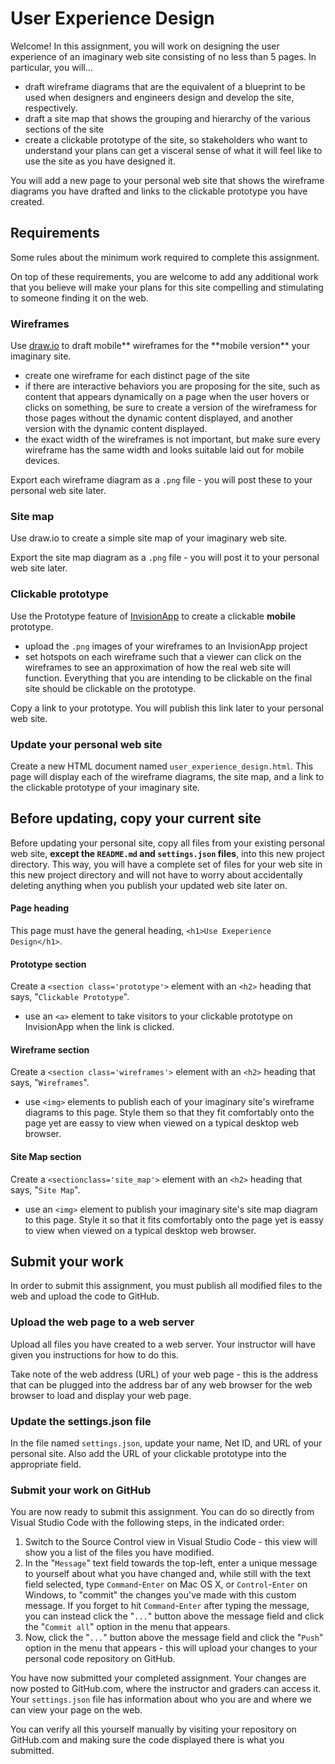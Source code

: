 # User Experience Design

Welcome! In this assignment, you will work on designing the user experience of an imaginary web site consisting of no less than 5 pages. In particular, you will...

- draft wireframe diagrams that are the equivalent of a blueprint to be used when designers and engineers design and develop the site, respectively.
- draft a site map that shows the grouping and hierarchy of the various sections of the site
- create a clickable prototype of the site, so stakeholders who want to understand your plans can get a visceral sense of what it will feel like to use the site as you have designed it.

You will add a new page to your personal web site that shows the wireframe diagrams you have drafted and links to the clickable prototype you have created.

## Requirements

Some rules about the minimum work required to complete this assignment.

On top of these requirements, you are welcome to add any additional work that you believe will make your plans for this site compelling and stimulating to someone finding it on the web.

### Wireframes

Use [draw.io](https://draw.io) to draft mobile** wireframes for the **mobile version\*\* your imaginary site.

- create one wireframe for each distinct page of the site
- if there are interactive behaviors you are proposing for the site, such as content that appears dynamically on a page when the user hovers or clicks on something, be sure to create a version of the wireframess for those pages without the dynamic content displayed, and another version with the dynamic content displayed.
- the exact width of the wireframes is not important, but make sure every wireframe has the same width and looks suitable laid out for mobile devices.

Export each wireframe diagram as a `.png` file - you will post these to your personal web site later.

### Site map

Use draw.io to create a simple site map of your imaginary web site.

Export the site map diagram as a `.png` file - you will post it to your personal web site later.

### Clickable prototype

Use the Prototype feature of [InvisionApp](https://invision.com/) to create a clickable **mobile** prototype.

- upload the `.png` images of your wireframes to an InvisionApp project
- set hotspots on each wireframe such that a viewer can click on the wireframes to see an approximation of how the real web site will function. Everything that you are intending to be clickable on the final site should be clickable on the prototype.

Copy a link to your prototype. You will publish this link later to your personal web site.

### Update your personal web site

Create a new HTML document named `user_experience_design.html`. This page will display each of the wireframe diagrams, the site map, and a link to the clickable prototype of your imaginary site.

## Before updating, copy your current site

Before updating your personal site, copy all files from your existing personal web site, **except the `README.md` and `settings.json` files**, into this new project directory. This way, you will have a complete set of files for your web site in this new project directory and will not have to worry about accidentally deleting anything when you publish your updated web site later on.

#### Page heading

This page must have the general heading, `<h1>Use Exeperience Design</h1>`.

#### Prototype section

Create a `<section class='prototype'>` element with an `<h2>` heading that says, "`Clickable Prototype`".

- use an `<a>` element to take visitors to your clickable prototype on InvisionApp when the link is clicked.

#### Wireframe section

Create a `<section class='wireframes'>` element with an `<h2>` heading that says, "`Wireframes`".

- use `<img>` elements to publish each of your imaginary site's wireframe diagrams to this page. Style them so that they fit comfortably onto the page yet are eassy to view when viewed on a typical desktop web browser.

#### Site Map section

Create a `<sectionclass='site_map'>` element with an `<h2>` heading that says, "`Site Map`".

- use an `<img>` element to publish your imaginary site's site map diagram to this page. Style it so that it fits comfortably onto the page yet is eassy to view when viewed on a typical desktop web browser.

## Submit your work

In order to submit this assignment, you must publish all modified files to the web and upload the code to GitHub.

### Upload the web page to a web server

Upload all files you have created to a web server. Your instructor will have given you instructions for how to do this.

Take note of the web address (URL) of your web page - this is the address that can be plugged into the address bar of any web browser for the web browser to load and display your web page.

### Update the settings.json file

In the file named `settings.json`, update your name, Net ID, and URL of your personal site. Also add the URL of your clickable prototype into the appropriate field.

### Submit your work on GitHub

You are now ready to submit this assignment. You can do so directly from Visual Studio Code with the following steps, in the indicated order:

1. Switch to the Source Control view in Visual Studio Code - this view will show you a list of the files you have modified.
1. In the "`Message`" text field towards the top-left, enter a unique message to yourself about what you have changed and, while still with the text field selected, type `Command`-`Enter` on Mac OS X, or `Control`-`Enter` on Windows, to "commit" the changes you've made with this custom message. If you forget to hit `Command`-`Enter` after typing the message, you can instead click the "`...`" button above the message field and click the "`Commit all`" option in the menu that appears.
1. Now, click the "`...`" button above the message field and click the "`Push`" option in the menu that appears - this will upload your changes to your personal code repository on GitHub.

You have now submitted your completed assignment. Your changes are now posted to GitHub.com, where the instructor and graders can access it. Your `settings.json` file has information about who you are and where we can view your page on the web.

You can verify all this yourself manually by visiting your repository on GitHub.com and making sure the code displayed there is what you submitted.
